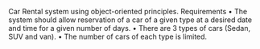 Car Rental system using object-oriented principles.
Requirements
• The system should allow reservation of a car of a given type at a desired date and time for a given
  number of days.
• There are 3 types of cars (Sedan, SUV and van).
• The number of cars of each type is limited.
